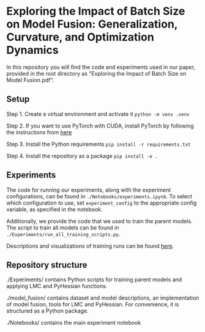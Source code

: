# Exploring the Impact of Batch Size on Model Fusion: Generalization, Curvature, and Optimization Dynamics

In this repository you will find the code and experiments used in our paper, provided in the root directory as "Exploring the Impact of Batch Size on Model Fusion.pdf".

## Setup

Step 1. Create a virtual environment and activate it
`python -m venv .venv`

Step 2. If you want to use PyTorch with CUDA, install PyTorch by following the instructions from [here](https://pytorch.org/get-started/locally/)

Step 3. Install the Python requirements
`pip install -r requirements.txt`

Step 4. Install the repository as a package
`pip install -e .`

## Experiments

The code for running our experiments, along with the experiment configurations, can be found in `./Notebooks/experiments.ipynb`. To select which configuration to use, set `experiment_config` to the appropriate config variable, as specified in the notebook.

Additionally, we provide the code that we used to train the parent models. The script to train all models can be found in `./Experiments/run_all_training_scripts.py`.

Descriptions and visualizations of training runs can be found [here](https://wandb.ai/model-fusion/Model%20Fusion).

## Repository structure

./Experiments/ contains Python scripts for training parent models and applying LMC and PyHessian functions.

./model_fusion/ contains dataset and model descriptions, an implementation of model fusion, tools for LMC and PyHessian. For convenience, it is structured as a Python package.

./Notebooks/ contains the main experiment notebook
